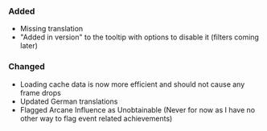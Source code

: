 <p><h3>Added</h3></p>
<ul>
<li>Missing translation</li>
<li>"Added in version" to the tooltip with options to disable it (filters coming later)</li>
</ul>
<p><h3>Changed</h3></p>
<ul>
<li>Loading cache data is now more efficient and should not cause any frame drops</li>
<li>Updated German translations</li>
<li>Flagged Arcane Influence as Unobtainable (Never for now as I have no other way to flag event related achievements)</li>
</ul>